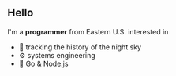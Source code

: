 ## Hello

I'm a **programmer** from Eastern U.S. interested in
- 🌟 tracking the history of the night sky
- ⚙️ systems engineering
- 🚈 Go & Node.js
